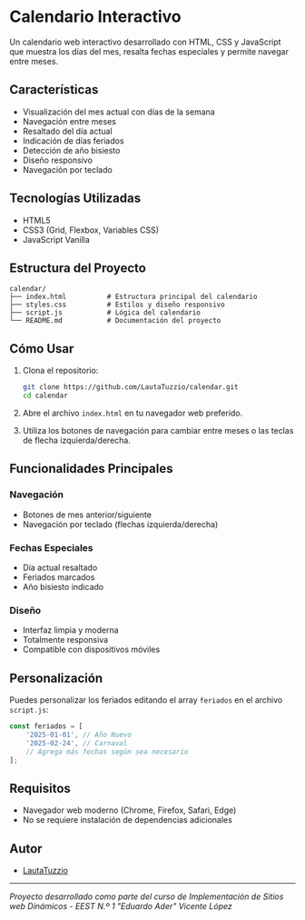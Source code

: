 # Calendario Interactivo

Un calendario web interactivo desarrollado con HTML, CSS y JavaScript que muestra los días del mes, resalta fechas especiales y permite navegar entre meses.

## Características

- Visualización del mes actual con días de la semana
- Navegación entre meses
- Resaltado del día actual
- Indicación de días feriados
- Detección de año bisiesto
- Diseño responsivo
- Navegación por teclado

## Tecnologías Utilizadas

- HTML5
- CSS3 (Grid, Flexbox, Variables CSS)
- JavaScript Vanilla

## Estructura del Proyecto

```
calendar/
├── index.html          # Estructura principal del calendario
├── styles.css          # Estilos y diseño responsivo
├── script.js           # Lógica del calendario
└── README.md           # Documentación del proyecto
```

## Cómo Usar

1. Clona el repositorio:
   ```bash
   git clone https://github.com/LautaTuzzio/calendar.git
   cd calendar
   ```

2. Abre el archivo `index.html` en tu navegador web preferido.

3. Utiliza los botones de navegación para cambiar entre meses o las teclas de flecha izquierda/derecha.

## Funcionalidades Principales

### Navegación
- Botones de mes anterior/siguiente
- Navegación por teclado (flechas izquierda/derecha)

### Fechas Especiales
- Día actual resaltado
- Feriados marcados
- Año bisiesto indicado

### Diseño
- Interfaz limpia y moderna
- Totalmente responsiva
- Compatible con dispositivos móviles

## Personalización

Puedes personalizar los feriados editando el array `feriados` en el archivo `script.js`:

```javascript
const feriados = [
    '2025-01-01', // Año Nuevo
    '2025-02-24', // Carnaval
    // Agrega más fechas según sea necesario
];
```

## Requisitos

- Navegador web moderno (Chrome, Firefox, Safari, Edge)
- No se requiere instalación de dependencias adicionales

## Autor

- [LautaTuzzio](https://github.com/LautaTuzzio)

---

*Proyecto desarrollado como parte del curso de Implementación de Sitios web Dinámicos - EEST N.º 1 "Eduardo Ader" Vicente López*
